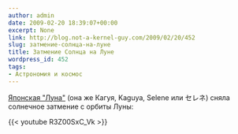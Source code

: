 ```yaml
---
author: admin
date: 2009-02-20 18:39:07+00:00
excerpt: None
link: http://blog.not-a-kernel-guy.com/2009/02/20/452
slug: затмение-солнца-на-луне
title: Затмение Солнца на Луне
wordpress_id: 452
tags:
- Астрономия и космос
---
```


[Японская "Луна"](http://www.kaguya.jaxa.jp/index_e.htm) (она же Кагуя, Kaguya, Selene или セレネ) сняла солнечное затмение с орбиты Луны:

{{< youtube R3Z00SxC_Vk >}}
